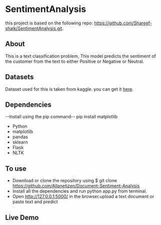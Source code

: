# SentimentAnalysis
this project is based on the following repo: https://github.com/Shareef-shaik/SentimentAnalysis.git.


## About
 This is a text classification problem, This model predicts the sentiment of the customer from the text to either Positive or Negative or Neutral.
 
## Datasets
 Dataset used for this is taken from kaggle. you can get it [here](https://www.kaggle.com/snap/amazon-fine-food-reviews).

## Dependencies
--Install using the pip command-- pip install matplotlib
* Python
* matplotlib
* pandas
* sklearn
* Flask
* NLTK


## To use

* Download or clone the repository using $ git clone https://github.com/Allanetizen/Document-Sentiment-Analysis
* Install all the dependencies and run python app.py from terminal.
* Open http://127.0.0.1:5000/ in the browser.upload a text document or paste text and predict 

## Live  Demo



